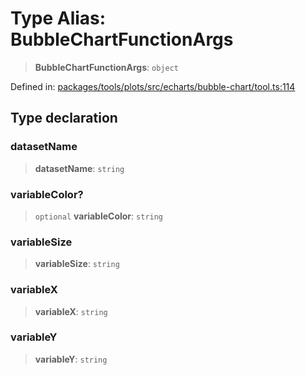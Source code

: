 # Type Alias: BubbleChartFunctionArgs

> **BubbleChartFunctionArgs**: `object`

Defined in: [packages/tools/plots/src/echarts/bubble-chart/tool.ts:114](https://github.com/GeoDaCenter/openassistant/blob/0f7bf760e453a1735df9463dc799b04ee2f630fd/packages/tools/plots/src/echarts/bubble-chart/tool.ts#L114)

## Type declaration

### datasetName

> **datasetName**: `string`

### variableColor?

> `optional` **variableColor**: `string`

### variableSize

> **variableSize**: `string`

### variableX

> **variableX**: `string`

### variableY

> **variableY**: `string`
